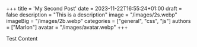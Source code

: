 +++
title = 'My Second Post'
date = 2023-11-22T16:55:24+01:00
draft = false
description = "This is a description"
image = "/images/2s.webp"
imageBig = "/images/2b.webp"
categories = ["general", "css", "js"]
authors = ["Marlon"]
avatar = "/images/avatar.webp"
+++

Test Content